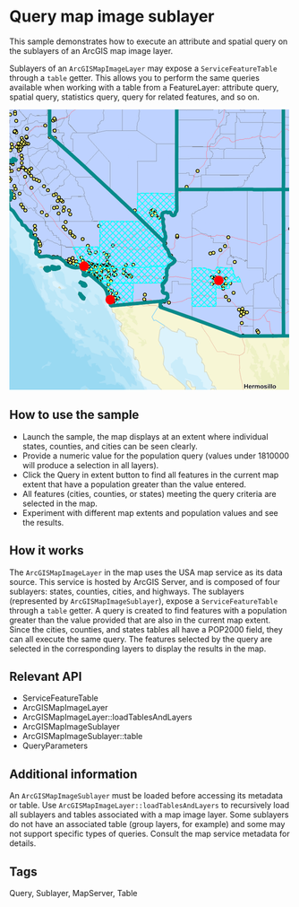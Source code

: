 # Query map image sublayer

This sample demonstrates how to execute an attribute and spatial query on the sublayers of an ArcGIS map image layer.

Sublayers of an `ArcGISMapImageLayer` may expose a `ServiceFeatureTable` through a `table` getter. This allows you to perform the same queries available when working with a table from a FeatureLayer: attribute query, spatial query, statistics query, query for related features, and so on.

![](screenshot.png)

## How to use the sample
- Launch the sample, the map displays at an extent where individual states, counties, and cities can be seen clearly.
- Provide a numeric value for the population query (values under 1810000 will produce a selection in all layers).
- Click the Query in extent button to find all features in the current map extent that have a population greater than the value entered.
- All features (cities, counties, or states) meeting the query criteria are selected in the map.
- Experiment with different map extents and population values and see the results.

## How it works
The `ArcGISMapImageLayer` in the map uses the USA map service as its data source. This service is hosted by ArcGIS Server, and is composed of four sublayers: states, counties, cities, and highways. The sublayers (represented by `ArcGISMapImageSublayer`), expose a `ServiceFeatureTable` through a `table` getter. A query is created to find features with a population greater than the value provided that are also in the current map extent. Since the cities, counties, and states tables all have a POP2000 field, they can all execute the same query. The features selected by the query are selected in the corresponding layers to display the results in the map.

## Relevant API
- ServiceFeatureTable
- ArcGISMapImageLayer
- ArcGISMapImageLayer::loadTablesAndLayers
- ArcGISMapImageSublayer
- ArcGISMapImageSublayer::table
- QueryParameters

## Additional information
An `ArcGISMapImageSublayer` must be loaded before accessing its metadata or table. Use `ArcGISMapImageLayer::loadTablesAndLayers` to recursively load all sublayers and tables associated with a map image layer. Some sublayers do not have an associated table (group layers, for example) and some may not support specific types of queries. Consult the map service metadata for details.

## Tags
Query, Sublayer, MapServer, Table

